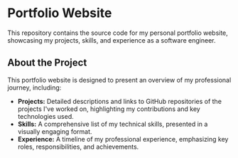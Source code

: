 # Portfolio Website

This repository contains the source code for my personal portfolio website, showcasing my projects, skills, and experience as a software engineer.

## About the Project

This portfolio website is designed to present an overview of my professional journey, including:

- **Projects:** Detailed descriptions and links to GitHub repositories of the projects I've worked on, highlighting my contributions and key technologies used.
- **Skills:** A comprehensive list of my technical skills, presented in a visually engaging format.
- **Experience:** A timeline of my professional experience, emphasizing key roles, responsibilities, and achievements.